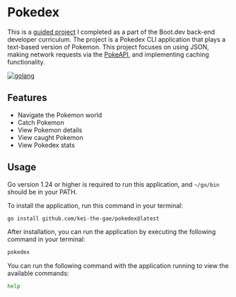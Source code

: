 # Pokedex

This is a [guided project](https://www.boot.dev/courses/build-pokedex-cli-golang) I completed as a part of the Boot.dev back-end developer curriculum. The project is a Pokedex CLI application that plays a text-based version of Pokemon. This project focuses on using JSON, making network requests via the [PokeAPI](https://pokeapi.co/), and implementing caching functionality.

[![golang](https://badgen.net/badge/go/1.24/cyan?icon=https://go.dev/blog/go-brand/Go-Logo/SVG/Go-Logo_LightBlue.svg)](https://go.dev/)

## Features

- Navigate the Pokemon world
- Catch Pokemon
- View Pokemon details
- View caught Pokemon
- View Pokedex stats

## Usage

Go version 1.24 or higher is required to run this application, and `~/go/bin` should be in your PATH.

To install the application, run this command in your terminal:

```bash
go install github.com/kei-the-gae/pokedex@latest
```

After installation, you can run the application by executing the following command in your terminal:

```bash
pokedex
```

You can run the following command with the application running to view the available commands:

```bash
help
```
